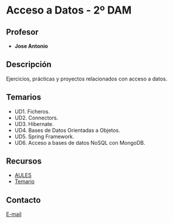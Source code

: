 # Acceso a Datos - 2º DAM

## Profesor

- **Jose Antonio**

## Descripción

Ejercicios, prácticas y proyectos relacionados con acceso a datos.

## Temarios

- UD1. Ficheros.
- UD2. Connectors.
- UD3. Hibernate.
- UD4. Bases de Datos Orientadas a Objetos.
- UD5. Spring Framework.
- UD6. Acceso a bases de datos NoSQL con MongoDB.

## Recursos

- [AULES](https://aules.edu.gva.es/fp/course/view.php?id=176657)
- [Temario](https://jbonache.github.io/AD/)

## Contacto

[E-mail](mailto:ja.sanchezbonache@edu.gva.es)
